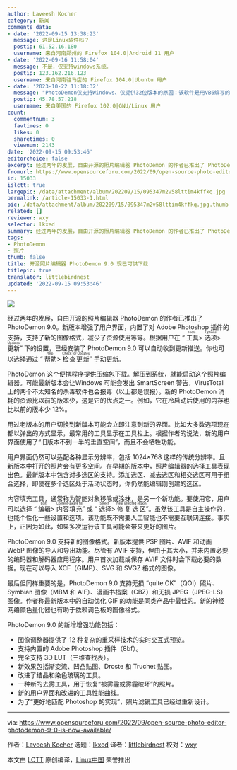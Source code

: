 ```yaml
---
author: Laveesh Kocher
category: 新闻
comments_data:
- date: '2022-09-15 13:38:23'
  message: 这是Linux软件吗？
  postip: 61.52.16.180
  username: 来自河南郑州的 Firefox 104.0|Android 11 用户
- date: '2022-09-16 11:58:04'
  message: 不是，仅支持windows系统。
  postip: 123.162.216.123
  username: 来自河南驻马店的 Firefox 104.0|Ubuntu 用户
- date: '2023-10-22 11:18:32'
  message: "PhotoDemon仅支持Windows、仅提供32位版本的原因：该软件是用VB6编写的。<br />\r\n微软二十几年没有更新VB6了，一直停留在32位版本，更别提跨平台了。虽然作者说“出于便携考虑”不提供64位版本，但VB6只有32位，即使想构建64位应用也不可能。"
  postip: 45.78.57.218
  username: 来自美国的 Firefox 102.0|GNU/Linux 用户
count:
  commentnum: 3
  favtimes: 0
  likes: 0
  sharetimes: 0
  viewnum: 2143
date: '2022-09-15 09:53:46'
editorchoice: false
excerpt: 经过两年的发展，自由开源的照片编辑器 PhotoDemon 的作者已推出了 PhotoDemon 9.0。
fromurl: https://www.opensourceforu.com/2022/09/open-source-photo-editor-photodemon-9-0-is-now-available/
id: 15033
islctt: true
largepic: /data/attachment/album/202209/15/095347m2v58lttim4kffkq.jpg
permalink: /article-15033-1.html
pic: /data/attachment/album/202209/15/095347m2v58lttim4kffkq.jpg.thumb.jpg
related: []
reviewer: wxy
selector: lkxed
summary: 经过两年的发展，自由开源的照片编辑器 PhotoDemon 的作者已推出了 PhotoDemon 9.0。
tags:
- PhotoDemon
- 照片
thumb: false
title: 开源照片编辑器 PhotoDemon 9.0 现已可供下载
titlepic: true
translator: littlebirdnest
updated: '2022-09-15 09:53:46'
---
```


![](/data/attachment/album/202209/15/095347m2v58lttim4kffkq.jpg)


经过两年的发展，自由开源的照片编辑器 PhotoDemon 的作者已推出了 PhotoDemon 9.0。新版本增强了用户界面，内置了对 Adobe Photoshop 插件的支持，支持了新的图像格式，减少了资源使用等等。根据用户在 “<ruby> 工具 <rt>  Tools </rt></ruby> > <ruby> 选项 <rt>  Options </rt></ruby> > <ruby> 更新 <rt>  Updates </rt></ruby>” 下的设置，已经安装了 PhotoDemon 9.0 可以自动收到更新推送。你也可以选择通过 “<ruby> 帮助 <rt>  Help </rt></ruby> > <ruby> 检查更新 <rt>  Check for Updates </rt></ruby>” 手动更新。


PhotoDemon 这个便携程序提供压缩包下载。解压到系统，就能启动这个照片编辑器。可能最新版本会让Windows 可能会发出 SmartScreen 警告，VirusTotal 上的两个不太知名的杀毒软件也会报毒（以上都是误报）。新的 PhotoDemon 消耗的资源比以前的版本少，这是它的优点之一。例如，它在冷启动后使用的内存也比以前的版本少 12%。


用过老版本的用户切换到新版本可能会立即注意到新的界面。比如大多数选项现在都以弹出的方式显示，最常用的工具显示在工具栏上。根据作者的说法，新的用户界面使用了“旧版本不到一半的垂直空间”，而且不会牺牲功能。


用户界面仍然可以适配各种显示分辨率，包括 1024×768 这样的传统分辨率。且新版本中打开的照片会有更多空间。在早期的版本中，照片编辑器的选择工具表现出色。最新版本中包含对多选区的支持。添加选区、减去选区和相交选区可用于组合选择，即使在多个选区处于活动状态时，你仍然能编辑刚创建的选区。


内容填充工具，通常称为智能对象移除或涂抹，是另一个新功能。要使用它，用户可以选择 “<ruby> 编辑 <rt>  Edit </rt></ruby> > <ruby> 内容填充 <rt>  Content-aware fill </rt></ruby>” 或 “<ruby> 选择 <rt>  Select </rt></ruby> > <ruby> 修复选区 <rt>  Heal selected region </rt></ruby>”。虽然该工具是自主操作的，也能个性化一些设置和选项。该功能既不需要人工智能也不需要互联网连接。事实上，正因为如此，如果多次运行该工具可能会带来更好的图片。


PhotoDemon 9.0 支持新的图像格式。新版本提供 PSP 图片、AVIF 和动画 WebP 图像的导入和导出功能。尽管有 AVIF 支持，但由于其大小，并未内置必要的编码器和解码器应用程序。用户首次加载或保存 AVIF 文件时会下载必要的数据。现在可以导入 XCF（GIMP）、SVG 和 SVGZ 格式的图像。


最后但同样重要的是，PhotoDemon 9.0 支持无损 “quite OK”（QOI）照片、Symbian 图像（MBM 和 AIF）、漫画书档案（CBZ）和无损 JPEG（JPEG-LS）图像。作者称最新版本中的自动优化 GIF 的功能是同类产品中最佳的。新的神经网络颜色量化器也有助于依赖调色板的图像格式。


PhotoDemon 9.0 的新增增强功能包括：


* 图像调整器提供了 12 种复杂的重采样技术的实时交互式预览。
* 支持内置的 Adobe Photoshop 插件（8bf）。
* 完全支持 3D LUT（三维查找表）。
* 新效果包括渐变流、凹凸贴图、Droste 和 Truchet 贴图。
* 改进了结晶和染色玻璃的工具。
* 一种新的去雾工具，用于恢复“被雾霾或雾霾破坏”的照片。
* 新的用户界面和改进的工具性能曲线。
* 为了“更好地匹配 Photoshop 的实现”，照片滤镜工具已经过重新设计。




---


via: <https://www.opensourceforu.com/2022/09/open-source-photo-editor-photodemon-9-0-is-now-available/>


作者：[Laveesh Kocher](https://www.opensourceforu.com/author/laveesh-kocher/) 选题：[lkxed](https://github.com/lkxed) 译者：[littlebirdnest](https://github.com/littlebirdnest) 校对：[wxy](https://github.com/wxy)


本文由 [LCTT](https://github.com/LCTT/TranslateProject) 原创编译，[Linux中国](https://linux.cn/) 荣誉推出